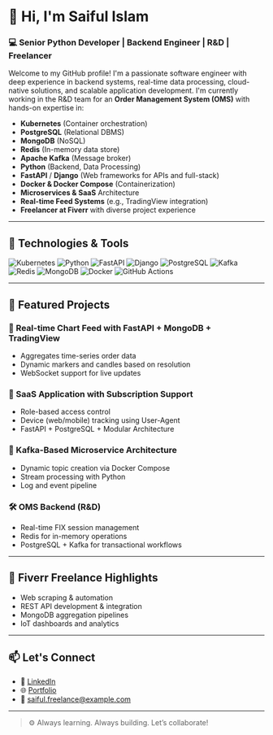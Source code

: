 # 👋 Hi, I'm Saiful Islam

### 💻 Senior Python Developer | Backend Engineer | R&D | Freelancer

Welcome to my GitHub profile! I'm a passionate software engineer with deep experience in backend systems, real-time data processing, cloud-native solutions, and scalable application development. I'm currently working in the R&D team for an **Order Management System (OMS)** with hands-on expertise in:

- **Kubernetes** (Container orchestration)
- **PostgreSQL** (Relational DBMS)
- **MongoDB** (NoSQL)
- **Redis** (In-memory data store)
- **Apache Kafka** (Message broker)
- **Python** (Backend, Data Processing)
- **FastAPI** / **Django** (Web frameworks for APIs and full-stack)
- **Docker & Docker Compose** (Containerization)
- **Microservices & SaaS** Architecture
- **Real-time Feed Systems** (e.g., TradingView integration)
- **Freelancer at Fiverr** with diverse project experience

---

## 🔧 Technologies & Tools
![Kubernetes](https://img.shields.io/badge/Kubernetes-326CE5?style=for-the-badge&logo=kubernetes&logoColor=white)
![Python](https://img.shields.io/badge/Python-3670A0?style=for-the-badge&logo=python&logoColor=white)
![FastAPI](https://img.shields.io/badge/FastAPI-009688?style=for-the-badge&logo=fastapi&logoColor=white)
![Django](https://img.shields.io/badge/Django-092E20?style=for-the-badge&logo=django&logoColor=white)
![PostgreSQL](https://img.shields.io/badge/PostgreSQL-336791?style=for-the-badge&logo=postgresql&logoColor=white)
![Kafka](https://img.shields.io/badge/Kafka-231F20?style=for-the-badge&logo=apachekafka&logoColor=white)
![Redis](https://img.shields.io/badge/Redis-DC382D?style=for-the-badge&logo=redis&logoColor=white)
![MongoDB](https://img.shields.io/badge/MongoDB-4EA94B?style=for-the-badge&logo=mongodb&logoColor=white)
![Docker](https://img.shields.io/badge/Docker-2496ED?style=for-the-badge&logo=docker&logoColor=white)
![GitHub Actions](https://img.shields.io/badge/GitHub_Actions-2088FF?style=for-the-badge&logo=github-actions&logoColor=white)


---

## 📌 Featured Projects

### 🧠 Real-time Chart Feed with FastAPI + MongoDB + TradingView
- Aggregates time-series order data
- Dynamic markers and candles based on resolution
- WebSocket support for live updates

### 🚀 SaaS Application with Subscription Support
- Role-based access control
- Device (web/mobile) tracking using User-Agent
- FastAPI + PostgreSQL + Modular Architecture

### 🔄 Kafka-Based Microservice Architecture
- Dynamic topic creation via Docker Compose
- Stream processing with Python
- Log and event pipeline

### 🛠 OMS Backend (R&D)
- Real-time FIX session management
- Redis for in-memory operations
- PostgreSQL + Kafka for transactional workflows

---

## 🧰 Fiverr Freelance Highlights
- Web scraping & automation
- REST API development & integration
- MongoDB aggregation pipelines
- IoT dashboards and analytics

---

## 📫 Let's Connect

- 💼 [LinkedIn](https://www.linkedin.com/in/saiful-islam-data-science/)
- 🌐 [Portfolio](https://your-portfolio.com)
- 📧 saiful.freelance@example.com

---

> ⚙️ Always learning. Always building. Let’s collaborate!
